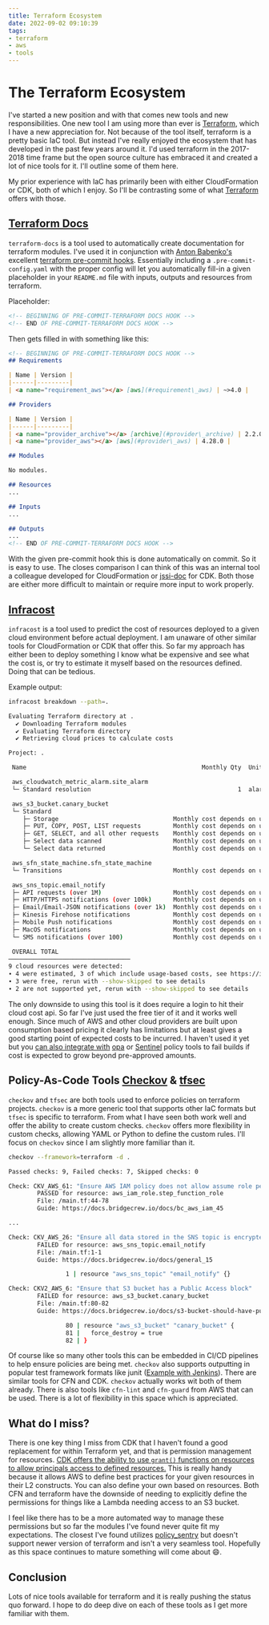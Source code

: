 ```yaml
---
title: Terraform Ecosystem
date: 2022-09-02 09:10:39
tags:
- terraform
- aws
- tools
---
```


# The Terraform Ecosystem

I've started a new position and with that comes new tools and new responsibilities. One new tool I am using more than ever is [Terraform], which I have a new appreciation for. Not because of the tool itself, terraform is a pretty basic IaC tool. But instead I've really enjoyed the ecosystem that has developed in the past few years around it. I'd used terraform in the 2017-2018 time frame but the open source culture has embraced it and created a lot of nice tools for it. I'll outline some of them here.

My prior experience with IaC has primarily been with either CloudFormation or CDK, both of which I enjoy. So I'll be contrasting some of what [Terraform] offers with those.

## [Terraform Docs](https://terraform-docs.io/user-guide/introduction/)

`terraform-docs` is a tool used to automatically create documentation for terraform modules. I've used it in conjunction with [Anton Babenko's](https://github.com/antonbabenko) excellent [terraform pre-commit hooks](https://github.com/antonbabenko/pre-commit-terraform). Essentially including a `.pre-commit-config.yaml` with the proper config will let you automatically fill-in a given placeholder in your `README.md` file with inputs, outputs and resources from terraform.

Placeholder:
```markdown
<!-- BEGINNING OF PRE-COMMIT-TERRAFORM DOCS HOOK -->
<!-- END OF PRE-COMMIT-TERRAFORM DOCS HOOK -->
```

Then gets filled in with something like this:

```markdown
<!-- BEGINNING OF PRE-COMMIT-TERRAFORM DOCS HOOK -->
## Requirements

| Name | Version |
|------|---------|
| <a name="requirement_aws"></a> [aws](#requirement\_aws) | ~>4.0 |

## Providers

| Name | Version |
|------|---------|
| <a name="provider_archive"></a> [archive](#provider\_archive) | 2.2.0 |
| <a name="provider_aws"></a> [aws](#provider\_aws) | 4.28.0 |

## Modules

No modules.

## Resources
...

## Inputs
...

## Outputs
...
<!-- END OF PRE-COMMIT-TERRAFORM DOCS HOOK -->
```

With the given pre-commit hook this is done automatically on commit. So it is easy to use. The closes comparison I can think of this was an internal tool a colleague developed for CloudFormation or [jssi-doc](https://github.com/cdklabs/jsii-docgen) for CDK. Both those are either more difficult to maintain or require more input to work properly.

## [Infracost](https://www.infracost.io/)

`infracost` is a tool used to predict the cost of resources deployed to a given cloud environment before actual deployment. I am unaware of other similar tools for CloudFormation or CDK that offer this. So far my approach has either been to deploy something I know what be expensive and see what the cost is, or try to estimate it myself based on the resources defined. Doing that can be tedious.

Example output:

```bash
infracost breakdown --path=.

Evaluating Terraform directory at .
  ✔ Downloading Terraform modules
  ✔ Evaluating Terraform directory
  ✔ Retrieving cloud prices to calculate costs

Project: .

 Name                                                 Monthly Qty  Unit                        Monthly Cost

 aws_cloudwatch_metric_alarm.site_alarm
 └─ Standard resolution                                         1  alarm metrics                      $0.10

 aws_s3_bucket.canary_bucket
 └─ Standard
    ├─ Storage                                Monthly cost depends on usage: $0.023 per GB
    ├─ PUT, COPY, POST, LIST requests         Monthly cost depends on usage: $0.005 per 1k requests
    ├─ GET, SELECT, and all other requests    Monthly cost depends on usage: $0.0004 per 1k requests
    ├─ Select data scanned                    Monthly cost depends on usage: $0.002 per GB
    └─ Select data returned                   Monthly cost depends on usage: $0.0007 per GB

 aws_sfn_state_machine.sfn_state_machine
 └─ Transitions                               Monthly cost depends on usage: $0.025 per 1K transitions

 aws_sns_topic.email_notify
 ├─ API requests (over 1M)                    Monthly cost depends on usage: $0.50 per 1M requests
 ├─ HTTP/HTTPS notifications (over 100k)      Monthly cost depends on usage: $0.06 per 100k notifications
 ├─ Email/Email-JSON notifications (over 1k)  Monthly cost depends on usage: $2.00 per 100k notifications
 ├─ Kinesis Firehose notifications            Monthly cost depends on usage: $0.19 per 1M notifications
 ├─ Mobile Push notifications                 Monthly cost depends on usage: $0.50 per 1M notifications
 ├─ MacOS notifications                       Monthly cost depends on usage: $0.50 per 1M notifications
 └─ SMS notifications (over 100)              Monthly cost depends on usage: $0.75 per 100 notifications

 OVERALL TOTAL                                                                                        $0.10
──────────────────────────────────
9 cloud resources were detected:
∙ 4 were estimated, 3 of which include usage-based costs, see https://infracost.io/usage-file
∙ 3 were free, rerun with --show-skipped to see details
∙ 2 are not supported yet, rerun with --show-skipped to see details
```

The only downside to using this tool is it does require a login to hit their cloud cost api. So far I've just used the free tier of it and it works well enough. Since much of AWS and other cloud providers are built upon consumption based pricing it clearly has limitations but at least gives a good starting point of expected costs to be incurred. I haven't used it yet but you [can also integrate with](https://www.infracost.io/docs/features/cost_policies/) [opa](https://www.openpolicyagent.org/) or [Sentinel](https://www.terraform.io/cloud-docs/sentinel) policy tools to fail builds if cost is expected to grow beyond pre-approved amounts.

## Policy-As-Code Tools [Checkov](https://www.checkov.io/) & [tfsec](https://aquasecurity.github.io/tfsec/)

`checkov` and `tfsec` are both tools used to enforce policies on terraform projects. `checkov` is a more generic tool that supports other IaC formats but `tfsec` is specific to terraform. From what I have seen both work well and offer the ability to create custom checks. `checkov` offers more flexibility in custom checks, allowing YAML or Python to define the custom rules. I'll focus on `checkov` since I am slightly more familiar than it.

```bash
checkov --framework=terraform -d .

Passed checks: 9, Failed checks: 7, Skipped checks: 0

Check: CKV_AWS_61: "Ensure AWS IAM policy does not allow assume role permission across all services"
        PASSED for resource: aws_iam_role.step_function_role
        File: /main.tf:44-78
        Guide: https://docs.bridgecrew.io/docs/bc_aws_iam_45

...

Check: CKV_AWS_26: "Ensure all data stored in the SNS topic is encrypted"
        FAILED for resource: aws_sns_topic.email_notify
        File: /main.tf:1-1
        Guide: https://docs.bridgecrew.io/docs/general_15

                1 | resource "aws_sns_topic" "email_notify" {}

Check: CKV2_AWS_6: "Ensure that S3 bucket has a Public Access block"
        FAILED for resource: aws_s3_bucket.canary_bucket
        File: /main.tf:80-82
        Guide: https://docs.bridgecrew.io/docs/s3-bucket-should-have-public-access-blocks-defaults-to-false-if-the-public-access-block-is-not-attached

                80 | resource "aws_s3_bucket" "canary_bucket" {
                81 |   force_destroy = true
                82 | }
```

Of course like so many other tools this can be embedded in CI/CD pipelines to help ensure policies are being met. `checkov` also supports outputting in popular test framework formats like junit ([Example with Jenkins](https://www.checkov.io/4.Integrations/Jenkins.html)). There are similar tools for CFN and CDK. `checkov` actually works wit both of them already. There is also tools like `cfn-lint` and `cfn-guard` from AWS that can be used. There is a lot of flexibility in this space which is appreciated.

## What do I miss?

There is one key thing I miss from CDK that I haven't found a good replacement for within Terraform yet, and that is permission management for resources. [CDK offers the ability to use `grant()` functions on resources to allow principals access to defined resources.](https://docs.aws.amazon.com/cdk/v2/guide/permissions.html) This is really handy because it allows AWS to define best practices for your given resources in their L2 constructs. You can also define your own based on resources. Both CFN and terraform have the downside of needing to explicitly define the permissions for things like a Lambda needing access to an S3 bucket.

I feel like there has to be a more automated way to manage these permissions but so far the modules I've found never quite fit my expectations. The closest I've found utilizes [policy_sentry](https://github.com/salesforce/policy_sentry) but doesn't support newer version of terraform and isn't a very seamless tool. Hopefully as this space continues to mature something will come about 😄.

## Conclusion

Lots of nice tools available for terraform and it is really pushing the status quo forward. I hope to do deep dive on each of these tools as I get more familiar with them.


[Terraform]: https://www.terraform.io/
